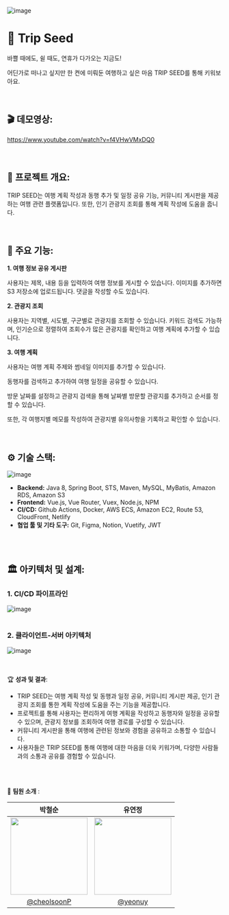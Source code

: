![image](https://github.com/cheolsoonP/TripSeed/assets/28526846/500475fb-2f9a-4b50-b6b9-6119ae4814f0)

# 🌱 Trip Seed

바쁠 때에도, 쉴 때도, 연휴가 다가오는 지금도! 

어딘가로 떠나고 싶지만 한 켠에 미뤄둔 여행하고 싶은 마음
TRIP SEED를 통해 키워보아요.
<br>
<br>
<br>

## 🎬 **데모영상**:

https://www.youtube.com/watch?v=f4VHwVMxDQ0
<br>
<br>
<br>

## 📝 **프로젝트 개요**:

TRIP SEED는 여행 계획 작성과 동행 추가 및 일정 공유 기능, 커뮤니티 게시판을 제공하는 여행 관련 플랫폼입니다. 또한, 인기 관광지 조회를 통해 계획 작성에 도움을 줍니다.
<br>
<br>
<br>

## 🚀 **주요 기능**:

**1. 여행 정보 공유 게시판**

   사용자는 제목, 내용 등을 입력하여 여행 정보를 게시할 수 있습니다. 이미지를 추가하면 S3 저장소에 업로드됩니다. 댓글을 작성할 수도 있습니다.

**2. 관광지 조회**

   사용자는 지역별, 시도별, 구군별로 관광지를 조회할 수 있습니다. 키워드 검색도 가능하며, 인기순으로 정렬하여 조회수가 많은 관광지를 확인하고 여행 계획에 추가할 수 있습니다.

**3. 여행 계획**

   사용자는 여행 계획 주제와 썸네일 이미지를 추가할 수 있습니다. 

   동행자를 검색하고 추가하여 여행 일정을 공유할 수 있습니다. 

   방문 날짜를 설정하고 관광지 검색을 통해 날짜별 방문할 관광지를 추가하고 순서를 정할 수 있습니다. 

   또한, 각 여행지별 메모를 작성하여 관광지별 유의사항을 기록하고 확인할 수 있습니다.
<br>
<br>
<br> 

## ⚙️ **기술 스택**:

![image](https://github.com/cheolsoonP/TripSeed/assets/28526846/1dc392a0-018f-4fd5-b1c3-e5899414c2d8)
<br/>
- **Backend:** Java 8, Spring Boot, STS, Maven, MySQL, MyBatis, Amazon RDS, Amazon S3
- **Frontend:** Vue.js, Vue Router, Vuex, Node.js, NPM
- **CI/CD:** Github Actions, Docker, AWS ECS, Amazon EC2, Route 53, CloudFront, Netlify
- **협업 툴 및 기타 도구:** Git, Figma, Notion, Vuetify, JWT
<br>
<br>

## 🏛️ **아키텍처 및 설계**:

### 1. CI/CD 파이프라인
![image](https://github.com/cheolsoonP/TripSeed/assets/28526846/bdb81d27-a952-4ab1-9a6a-2bfab015a0b6)
<br>
<br>


### 2. 클라이언트-서버 아키텍처
![image](https://github.com/cheolsoonP/TripSeed/assets/28526846/46e536b9-4342-4dd8-b1c1-ea1dfb27370f)
<br>
<br>
<br>

🏆 **성과 및 결과**:

- TRIP SEED는 여행 계획 작성 및 동행과 일정 공유, 커뮤니티 게시판 제공, 인기 관광지 조회를 통한 계획 작성에 도움을 주는 기능을 제공합니다.
- 프로젝트를 통해 사용자는 편리하게 여행 계획을 작성하고 동행자와 일정을 공유할 수 있으며, 관광지 정보를 조회하여 여행 경로를 구성할 수 있습니다.
- 커뮤니티 게시판을 통해 여행에 관련된 정보와 경험을 공유하고 소통할 수 있습니다.
- 사용자들은 TRIP SEED를 통해 여행에 대한 마음을 더욱 키워가며, 다양한 사람들과의 소통과 공유를 경험할 수 있습니다.
<br>
<br>


👥 **팀원 소개** :

|                    박철순                    |                유연정                |
| :------------------------------------------: | :----------------------------------: |
|          <img src="" width="180"/>           |      <img src="" width="180"/>       |
| [@cheolsoonP](https://github.com/cheolsoonP) | [@yeonuy](https://github.com/yeonuy) |

<br>
<br>
